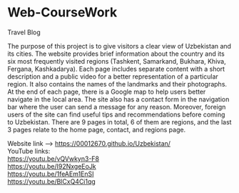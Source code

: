 # Web-CourseWork

Travel Blog 

The purpose of this project is to give visitors a clear view of Uzbekistan and its cities. The website provides brief information about the country and its six most frequently visited regions (Tashkent, Samarkand, Bukhara, Khiva, Fergana, Kashkadarya). Each page includes separate content with a short description and a public video for a better representation of a particular region. It also contains the names of the landmarks and their photographs. At the end of each page, there is a Google map to help users better navigate in the local area. The site also has a contact form in the navigation bar where the user can send a message for any reason. Moreover, foreign users of the site can find useful tips and recommendations before coming to Uzbekistan. There are 9 pages in total, 6 of them are regions, and the last 3 pages relate to the home page, contact, and regions page.

Website link --> https://00012670.github.io/Uzbekistan/ \
YouTube links: \
https://youtu.be/vQVwkyn3-F8 \
https://youtu.be/I92NxgeEoJk \
https://youtu.be/1feAEm1EnSI \
https://youtu.be/BlCxQ4Ci1qg
